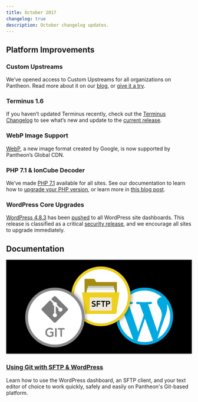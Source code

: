 ```yaml
---
title: October 2017
changelog: true
description: October changelog updates.
---
```


## Platform Improvements

### Custom Upstreams
We’ve opened access to Custom Upstreams for all organizations on Pantheon. Read more about it on our [blog](https://pantheon.io/blog/announcing-new-pantheon-upstream-workflow), or [give it a try](/custom-upstream).

### Terminus 1.6
If you haven’t updated Terminus recently, check out the <a href="/docs/terminus/updates#changelog" data-proofer-ignore>Terminus Changelog</a> to see what’s new and update to the <a href="/docs/terminus/updates#update-to-the-current-release-" data-proofer-ignore>current release</a>.

### WebP Image Support
[WebP](https://developers.google.com/speed/webp/), a new image format created by Google, is now supported by Pantheon’s Global CDN.

### PHP 7.1 & IonCube Decoder
We’ve made [PHP 7.1](http://www.php.net/ChangeLog-7.php#7.1.0) available for all sites.  See our documentation to learn how to [upgrade your PHP version](/php-versions), or learn more in [this blog post](https://pantheon.io/blog/php-71-ioncube-decoder-now-available-all-sites-pantheon).

### WordPress Core Upgrades
[WordPress 4.8.3](https://codex.wordpress.org/Version_4.8.3) has been [pushed](https://github.com/pantheon-systems/WordPress/pull/139) to all WordPress site dashboards. This release is classified as a critical [security release](https://status.pantheon.io/incidents/gd6ls2q28j2h), and we encourage all sites to upgrade immediately.

## Documentation

<a href="/docs/guides/wordpress-git/">

![WordPress Development](../images/assets/git-sftp-wp-docs-guide.png)

</a>

### [Using Git with SFTP & WordPress](/guides/wordpress-git)
Learn how to use the WordPress dashboard, an SFTP client, and your text editor of choice to work quickly, safely and easily on Pantheon's Git-based platform.
